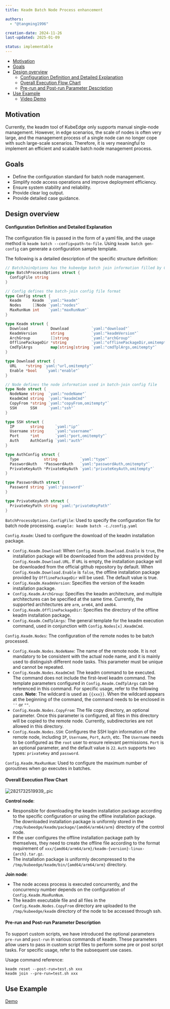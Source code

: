 ```yaml
---
title: Keadm Batch Node Process enhancement

authors:
  - "@tangming1996"

creation-date: 2024-11-26
last-updated: 2025-01-09

status: implementable
---
```


- [Motivation](#motivation)
- [Goals](#goals)
- [Design overview](#design-overview)
    - [Configuration Definition and Detailed Explanation](#configuration-definition-and-detailed-explanation)
    - [Overall Execution Flow Chart](#overall-execution-flow-chart)
    - [Pre-run and Post-run Parameter Description](#pre-run-and-post-run-parameter-description)
- [Use Example](#use-example)
    - [Video Demo](#video-demo)

## Motivation

Currently, the keadm tool of KubeEdge only supports manual single-node management. However, in edge scenarios, the scale of nodes is often very large, and the management process of a single node can no longer cope with such large-scale scenarios. Therefore, it is very meaningful to implement an efficient and scalable batch node management process.

## Goals

- Define the configuration standard for batch node management.
- Simplify node access operations and improve deployment efficiency.
- Ensure system stability and reliability.
- Provide clear log output.
- Provide detailed case guidance.

## Design overview

#### Configuration Definition and Detailed Explanation

The configuration file is passed in the form of a yaml file, and the usage method is `keadm batch --config=path-to-file`. Using `keadm batch gen-config` can generate a configuration sample template.

The following is a detailed description of the specific structure definition:

```go
// BatchJoinOptions has the kubeedge batch join information filled by CLI
type BatchProcessOptions struct {
  ConfigFile string
}

// Config defines the batch-join config file format
type Config struct {
  Keadm     Keadm  `yaml:"keadm"`
  Nodes     []Node `yaml:"nodes"`
  MaxRunNum int    `yaml:"maxRunNum"`
}

type Keadm struct {
  Download          Download          `yaml:"download"`
  KeadmVersion      string            `yaml:"keadmVersion"`
  ArchGroup         []string          `yaml:"archGroup"`
  OfflinePackageDir *string           `yaml:"offlinePackageDir,omitempty"`
  CmdTplArgs        map[string]string `yaml:"cmdTplArgs,omitempty"`
}

type Download struct {
  URL    *string `yaml:"url,omitempty"`
  Enable *bool    `yaml:"enable"`
}

// Node defines the node information used in batch-join config file
type Node struct {
  NodeName string  `yaml:"nodeName"`
  KeadmCmd string  `yaml:"keadmCmd"`
  CopyFrom *string `yaml:"copyFrom,omitempty"`
  SSH      SSH     `yaml:"ssh"`
}

type SSH struct {
  IP       string     `yaml:"ip"`
  Username string     `yaml:"username"`
  Port     *int       `yaml:"port,omitempty"`
  Auth     AuthConfig `yaml:"auth"`
}

type AuthConfig struct {
  Type           string          `yaml:"type"`
  PasswordAuth   *PasswordAuth   `yaml:"passwordAuth,omitempty"`
  PrivateKeyAuth *PrivateKeyAuth `yaml:"privateKeyAuth,omitempty"`
}

type PasswordAuth struct {
  Password string `yaml:"password"`
}

type PrivateKeyAuth struct {
  PrivateKeyPath string `yaml:"privateKeyPath"`
}
```

`BatchProcessOptions.ConfigFile`: Used to specify the configuration file for batch node processing. `example: keadm batch -c./config.yaml`

`Config.Keadm`: Used to configure the download of the keadm installation package.

- `Config.Keadm.Download`: When `Config.Keadm.Download.Enable` is `true`, the installation package will be downloaded from the address provided by `Config.Keadm.Download.URL`. If `URL` is empty, the installation package will be downloaded from the official github repository by default. When `Config.Keadm.Download.Enable` is `false`, the offline installation package provided by `OfflinePackageDir` will be used. The default value is true.
- `Config.Keadm.KeadmVersion`: Specifies the version of the keadm installation package.
- `Config.Keadm.ArchGroup`: Specifies the keadm architecture, and multiple architectures can be specified at the same time. Currently, the supported architectures are `arm`, `arm64`, and `amd64`.
- `Config.Keadm.OfflinePackageDir`: Specifies the directory of the offline keadm installation package.
- `Config.Keadm.CmdTplArgs`: The general template for the keadm execution command, used in conjunction with `Config.Nodes[x].KeadmCmd`.

`Config.Keadm.Nodes`: The configuration of the remote nodes to be batch processed.

- `Config.Keadm.Nodes.NodeName`: The name of the remote node. It is not mandatory to be consistent with the actual node name, and it is mainly used to distinguish different node tasks. This parameter must be unique and cannot be repeated.
- `Config.Keadm.Nodes.KeadmCmd`: The keadm command to be executed. The command does not include the first-level keadm command. The template parameters configured in `Config.Keadm.CmdTplArgs` can be referenced in this command. For specific usage, refer to the following case.
  **Note**: The wildcard is used as `{{xxx}}`. When the wildcard appears at the beginning of the command, the command needs to be enclosed in `''` or `""`.
- `Config.Keadm.Nodes.CopyFrom`: The file copy directory, an optional parameter. Once this parameter is configured, all files in this directory will be copied to the remote node. Currently, subdirectories are not allowed in this directory.
- `Config.Keadm.Nodes.SSH`: Configures the SSH login information of the remote node, including `IP`, `Username`, `Port`, `Auth`, etc. The `Username` needs to be configured as the `root` user to ensure relevant permissions. `Port` is an optional parameter, and the default value is `22`. `Auth` supports two types: `privateKey` and `password`.

`Config.Keadm.MaxRunNum`: Used to configure the maximum number of goroutines when go executes in batches.

#### Overall Execution Flow Chart

![2821732519939_.pic](../images/batch-node-process/batch-node-process-flow-diagram.png)

**Control node**:

- Responsible for downloading the keadm installation package according to the specific configuration or using the offline installation package. The downloaded installation package is uniformly stored in the `/tmp/kubeedge/keadm/package/{amd64/arm64/arm}` directory of the control node.
- If the user configures the offline installation package path by themselves, they need to create the offline file according to the format requirement of `xxx/{amd64/arm64/arm}/keadm-{version}-linux-{arch}.tar.gz`.
- The installation package is uniformly decompressed to the `/tmp/kubeedge/keadm/bin/{amd64/arm64/arm}` directory.

**Join node**:

- The node access process is executed concurrently, and the concurrency number depends on the configuration of `Config.Keadm.MaxRunNum`.
- The keadm executable file and all files in the `Config.Keadm.Nodes.CopyFrom` directory are uploaded to the `/tmp/kubeedge/keadm` directory of the node to be accessed through ssh.

#### Pre-run and Post-run Parameter Description

To support custom scripts, we have introduced the optional parameters `pre-run` and `post-run` in various commands of keadm. These parameters allow users to pass in custom script files to perform some pre or post script tasks. For specific usage, refer to the subsequent use cases.

Usage command reference:
```shell
keadm reset --post-run=test.sh xxx
keadm join --pre-run=test.sh xxx
```

## Use Example
  [Demo](https://github.com/kubeedge/website/blob/0fa121e858e51df8d5918ea523072e9048e82af5/docs/advanced/batch-node.md)